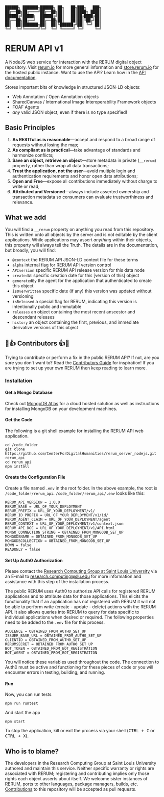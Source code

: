 ```
██████╗ ███████╗██████╗ ██╗   ██╗███╗   ███╗
██╔══██╗██╔════╝██╔══██╗██║   ██║████╗ ████║
██████╔╝█████╗  ██████╔╝██║   ██║██╔████╔██║
██╔══██╗██╔══╝  ██╔══██╗██║   ██║██║╚██╔╝██║
██║  ██║███████╗██║  ██║╚██████╔╝██║ ╚═╝ ██║
╚═╝  ╚═╝╚══════╝╚═╝  ╚═╝ ╚═════╝ ╚═╝     ╚═╝
```
# RERUM API v1
A NodeJS web service for interaction with the RERUM digital object repository.
Visit [rerum.io](https://rerum.io) for more general information and [store.rerum.io](https://store.rerum.io/) for the hosted public instance.
Want to use the API?  Learn how in the [API documentation](https://store.rerum.io/v1/API.html).

Stores important bits of knowledge in structured JSON-LD objects:

* Web Annotation / Open Annotation objects
* SharedCanvas / International Image Interoperability Framework objects
* FOAF Agents
* _any_ valid JSON object, even if there is no type specified!

## Basic Principles
1. **As RESTful as is reasonable**—accept and respond to a broad range of requests without losing the map;
1. **As compliant as is practical**—take advantage of standards and harmonize conflicts;
1. **Save an object, retrieve an object**—store metadata in private (`__rerum`) property, rather than wrap all data transactions;
1. **Trust the application, not the user**—avoid multiple login and authentication requirements and honor open data attributions;
1. **Open and Free**—expose all contributions immediately without charge to write or read;
1. **Attributed and Versioned**—always include asserted ownership and transaction metadata so consumers can evaluate trustworthiness and relevance.

## What we add
You will find a `__rerum` property on anything you read from this repository. This is written onto
all objects by the server and is not editable by the client applications. While applications may assert
_anything_ within their objects, this property will always tell the Truth. The details are in the
documentation, but broadly, you will find:

* `@context`   the RERUM API JSON-LD context file for these terms
* `alpha`  internal flag for RERUM API version control 
* `APIversion` specific RERUM API release version for this data node
* `createdAt`  specific creation date for this \[version of this] object
* `generatedBy`  the agent for the application that authenticated to create this object
* `isOverwritten`  specific date (if any) this version was updated without versioning
* `isReleased`  a special flag for RERUM, indicating this version is intentionally public and immutable
* `releases`  an object containing the most recent anscestor and descendant releases
* `history`  an object containing the first, previous, and immediate derivative versions of this object

## 🌟👍 Contributors 👍🌟
Trying to contribute or perform a fix in the public RERUM API?  If not, are you _sure_ you don't want to?  Read the [Contributors Guide](CONTRIBUTING.md) for inspiration!  If you are trying to set up your own RERUM then keep reading to learn more.
  
### Installation

#### Get a Mongo Database
Check out [MongoDB Atlas](https://www.mongodb.com/atlas/database) for a cloud hosted solution as well as instructions for installing MongoDB on your development machines.

#### Get the Code
The following is a git shell example for installing the RERUM API web application.

```shell
cd /code_folder
git clone https://github.com/CenterForDigitalHumanities/rerum_server_nodejs.git rerum_api
cd rerum_api
npm install
```

#### Create the Configuration File
Create a file named `.env` in the root folder.  In the above example, the root is `/code_folder/rerum_api`.  `/code_folder/rerum_api/.env` looks like this:

```shell
RERUM_API_VERSION = 1.0.0
RERUM_BASE = URL_OF_YOUR_DEPLOYMENT
RERUM_PREFIX = URL_OF_YOUR_DEPLOYMENT/v1/
RERUM_ID_PREFIX = URL_OF_YOUR_DEPLOYMENT/v1/id/
RERUM_AGENT_CLAIM = URL_OF_YOUR_DEPLOYMENT/agent
RERUM_CONTEXT = URL_OF_YOUR_DEPLOYMENT/v1/context.json
RERUM_API_DOC = URL_OF_YOUR_DEPLOYMENT/v1/API.html
MONGO_CONNECTION_STRING = OBTAINED_FROM_MONGODB_SET_UP
MONGODBNAME = OBTAINED_FROM_MONGODB_SET_UP
MONGODBCOLLECTION = OBTAINED_FROM_MONGODB_SET_UP
DOWN = false
READONLY = false
```

#### Set Up Auth0 Authorization
Please contact the [Research Computing Group at Saint Louis University](https://github.com/CenterForDigitalHumanities) via an E-mail to research.computing@slu.edu for more information and assistance with this step of the installation process.

The public RERUM uses Auth0 to authorize API calls for registered RERUM applications and to attribute data for those applications.  This elicits the functionality that if an application has not registered with RERUM it will not be able to perform write (create - update - delete) actions with the RERUM API.  It also allows queries into RERUM to query for data specific to individual applications when desired or required.  The following properties need to be added to the `.env` file for this process.

```shell
AUDIENCE = OBTAINED_FROM_AUTH0_SET_UP
ISSUER_BASE_URL = OBTAINED_FROM_AUTH0_SET_UP
CLIENTID = OBTAINED_FROM_AUTH0_SET_UP
RERUMSECRET = OBTAINED_FROM_AUTH0_SET_UP
BOT_TOKEN = OBTAINED_FROM_BOT_REGISTRATION
BOT_AGENT = OBTAINED_FROM_BOT_REGISTRATION
```

You will notice these variables used throughout the code.  The connection to Auth0 must be active and functioning for these pieces of code or you will encounter errors in testing, building, and running.

#### Run
Now, you can run tests
```shell
npm run runtest
```
And start the app
```shell
npm start
```
To stop the application, kill or exit the process via your shell (<kbd>CTRL + C</kbd> or <kbd>CTRL + X</kbd>).

## Who is to blame?
The developers in the Research Computing Group at Saint Louis University authored and maintain this service.
Neither specific warranty or rights are associated with RERUM; registering and contributing implies only those rights 
each object asserts about itself. We welcome sister instances of RERUM, ports to other languages, package managers, builds, etc.
[Contributions](#-contributors-) to this repository will be accepted as pull requests.
